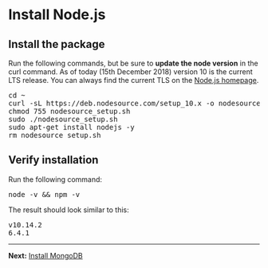 # Install Node.js

## Install the package

Run the following commands, but be sure to **update the node version** in the curl command. As of today (15th December 2018) version 10 is the current LTS release. You can always find the current TLS on the [Node.js homepage](https://nodejs.org/en/).

<pre>
cd ~
curl -sL https://deb.nodesource.com/setup_10.x -o nodesource_setup.sh
chmod 755 nodesource_setup.sh
sudo ./nodesource_setup.sh
sudo apt-get install nodejs -y
rm nodesource_setup.sh
</pre>

## Verify installation

Run the following command:

<pre>
node -v &amp;&amp; npm -v
</pre>

The result should look similar to this:

<pre>
v10.14.2
6.4.1
</pre>

---

**Next:** [Install MongoDB](./install-mongodb.md)
